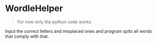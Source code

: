 # WordleHelper

> For now only the python code works

Input the correct letters and misplaced ones and program spits all words that comply with that.
